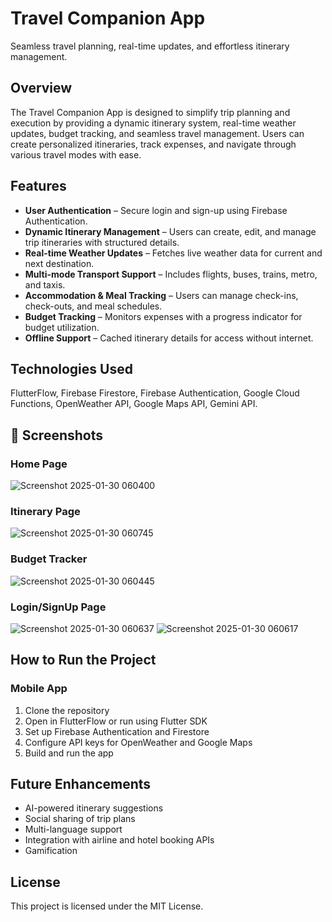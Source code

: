# Travel Companion App
Seamless travel planning, real-time updates, and effortless itinerary management.

## Overview
The Travel Companion App is designed to simplify trip planning and execution by providing a dynamic itinerary system, real-time weather updates, budget tracking, and seamless travel management. Users can create personalized itineraries, track expenses, and navigate through various travel modes with ease.

## Features
- **User Authentication** – Secure login and sign-up using Firebase Authentication.
- **Dynamic Itinerary Management** – Users can create, edit, and manage trip itineraries with structured details.
- **Real-time Weather Updates** – Fetches live weather data for current and next destination.
- **Multi-mode Transport Support** – Includes flights, buses, trains, metro, and taxis.
- **Accommodation & Meal Tracking** – Users can manage check-ins, check-outs, and meal schedules.
- **Budget Tracking** – Monitors expenses with a progress indicator for budget utilization.
- **Offline Support** – Cached itinerary details for access without internet.

## Technologies Used
FlutterFlow, Firebase Firestore, Firebase Authentication, Google Cloud Functions, OpenWeather API, Google Maps API, Gemini API.

## 📸 Screenshots

### Home Page
![Screenshot 2025-01-30 060400](https://github.com/user-attachments/assets/9e1ce6bc-7e27-4de0-8f8f-2541bb74f54b)

### Itinerary Page
![Screenshot 2025-01-30 060745](https://github.com/user-attachments/assets/168497c2-b482-41ab-9d73-bf96e5677037)

### Budget Tracker
![Screenshot 2025-01-30 060445](https://github.com/user-attachments/assets/dee453ca-6f8d-457d-9148-6895be8b4fe2)

### Login/SignUp Page
![Screenshot 2025-01-30 060637](https://github.com/user-attachments/assets/d1029091-f8cd-4377-b044-042146d1d28d)
![Screenshot 2025-01-30 060617](https://github.com/user-attachments/assets/8c9de776-5409-40f5-8c98-15fe33164156)

## How to Run the Project
### Mobile App
1. Clone the repository
2. Open in FlutterFlow or run using Flutter SDK
3. Set up Firebase Authentication and Firestore
4. Configure API keys for OpenWeather and Google Maps
5. Build and run the app

## Future Enhancements
- AI-powered itinerary suggestions
- Social sharing of trip plans
- Multi-language support
- Integration with airline and hotel booking APIs
- Gamification

## License
This project is licensed under the MIT License.
